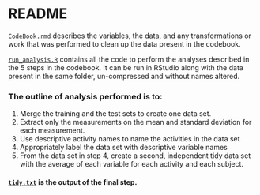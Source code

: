 # README

[`CodeBook.rmd`](https://github.com/stormrinz/getting-and-cleaning-data-UCI-HAR/CodeBook.md) describes the variables, the data, and any transformations or work that was performed to clean up the data present in the codebook.

[`run_analysis.R`](https://github.com/stormrinz/getting-and-cleaning-data-UCI-HAR/run_analysis.R) contains all the code to perform the analyses described in the 5 steps in the codebook. It can be run in RStudio along with the data present in the same folder, un-compressed and without names altered.

### The outline of analysis performed is to: 

1.  Merge the training and the test sets to create one data set.
2.  Extract only the measurements on the mean and standard deviation for each measurement.
3.  Use descriptive activity names to name the activities in the data set
4.  Appropriately label the data set with descriptive variable names
5.  From the data set in step 4, create a second, independent tidy data set with the average of each variable for each activity and each subject.

#### [`tidy.txt`](https://github.com/stormrinz/getting-and-cleaning-data-UCI-HAR/tidy.txt) is the output of the final step.
